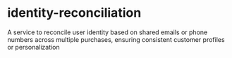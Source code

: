 # identity-reconciliation
A service to reconcile user identity based on shared emails or phone numbers across multiple purchases, ensuring consistent customer profiles or personalization
